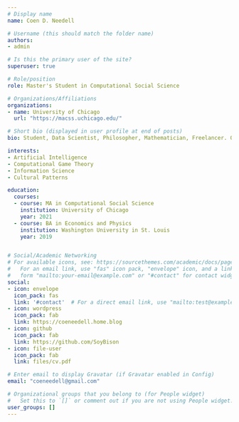 ```yaml
---
# Display name
name: Coen D. Needell

# Username (this should match the folder name)
authors:
- admin

# Is this the primary user of the site?
superuser: true

# Role/position
role: Master's Student in Computational Social Science

# Organizations/Affiliations
organizations:
- name: University of Chicago
  url: "https://macss.uchicago.edu/"

# Short bio (displayed in user profile at end of posts)
bio: Student, Data Scientist, Philosopher, Mathematician, Freelancer. Ongoing Projects include A.I. for Incomplete-Information Games, Spatial Analysis of Music, and Analysis of Cultural Patterns.

interests:
- Artificial Intelligence
- Computational Game Theory
- Information Science
- Cultural Patterns

education:
  courses:
  - course: MA in Computational Social Science
    institution: University of Chicago
    year: 2021
  - course: BA in Economics and Physics
    institution: Washington University in St. Louis
    year: 2019


# Social/Academic Networking
# For available icons, see: https://sourcethemes.com/academic/docs/page-builder/#icons
#   For an email link, use "fas" icon pack, "envelope" icon, and a link in the
#   form "mailto:your-email@example.com" or "#contact" for contact widget.
social:
- icon: envelope
  icon_pack: fas
  link: '#contact'  # For a direct email link, use "mailto:test@example.org".
- icon: wordpress
  icon_pack: fab
  link: https://coeneedell.home.blog
- icon: github
  icon_pack: fab
  link: https://github.com/SoyBison
- icon: file-user
  icon_pack: fab
  link: files/cv.pdf

# Enter email to display Gravatar (if Gravatar enabled in Config)
email: "coeneedell@gmail.com"

# Organizational groups that you belong to (for People widget)
#   Set this to `[]` or comment out if you are not using People widget.
user_groups: []
---
```

